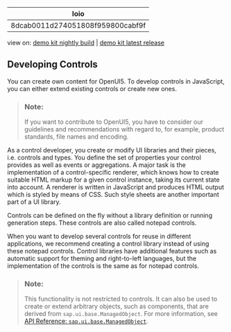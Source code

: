 <!-- loio8dcab0011d274051808f959800cabf9f -->

| loio |
| -----|
| 8dcab0011d274051808f959800cabf9f |

<div id="loio">

view on: [demo kit nightly build](https://openui5nightly.hana.ondemand.com/#/topic/8dcab0011d274051808f959800cabf9f) | [demo kit latest release](https://openui5.hana.ondemand.com/#/topic/8dcab0011d274051808f959800cabf9f)</div>

## Developing Controls

You can create own content for OpenUI5. To develop controls in JavaScript, you can either extend existing controls or create new ones.

> ### Note:  
> If you want to contribute to OpenUI5, you have to consider our guidelines and recommendations with regard to, for example, product standards, file names and encoding.

As a control developer, you create or modify UI libraries and their pieces, i.e. controls and types. You define the set of properties your control provides as well as events or aggregations. A major task is the implementation of a control-specific renderer, which knows how to create suitable HTML markup for a given control instance, taking its current state into account. A renderer is written in JavaScript and produces HTML output which is styled by means of CSS. Such style sheets are another important part of a UI library.

Controls can be defined on the fly without a library definition or running generation steps. These controls are also called notepad controls.

When you want to develop several controls for reuse in different applications, we recommend creating a control library instead of using these notepad controls. Control libraries have additional features such as automatic support for theming and right-to-left languages, but the implementation of the controls is the same as for notepad controls.

> ### Note:  
> This functionality is not restricted to controls. It can also be used to create or extend arbitrary objects, such as components, that are derived from `sap.ui.base.ManagedObject`. For more information, see [API Reference: `sap.ui.base.ManagedObject`](https://openui5.hana.ondemand.com/#docs/api/symbols/sap.ui.base.ManagedObject.html). 

